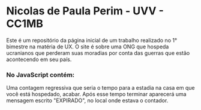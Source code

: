 # Nicolas de Paula Perim - UVV - CC1MB 

Este é um repositório da página inicial de um trabalho realizado no 1° bimestre na matéria de UX. O site é sobre uma ONG que hospeda ucranianos que perderam suas moradias por conta das guerras que estão acontecendo em seu país.

### No JavaScript contém:
Uma contagem regressiva que seria o tempo para a estadia na casa em que você está hospedado, acabar. Após  esse tempo terminar aparecerá uma mensagem escrito 
"EXPIRADO", no local onde estava o contador.
